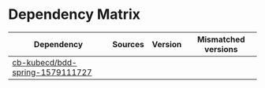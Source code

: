 # Dependency Matrix

Dependency | Sources | Version | Mismatched versions
---------- | ------- | ------- | -------------------
[cb-kubecd/bdd-spring-1579111727](https://github.com/cb-kubecd/bdd-spring-1579111727.git) |  | []() | 
